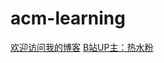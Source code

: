 # acm-learning
[欢迎访问我的博客](https://www.cnblogs.com/BobHuang)
[B站UP主：热水粉](https://space.bilibili.com/152385479)
